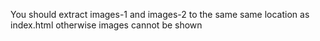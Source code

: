 You should extract images-1 and images-2 to the same same location as index.html otherwise images cannot be shown 
